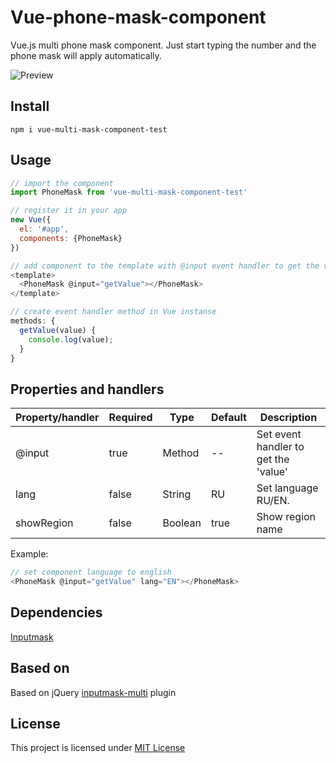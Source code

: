 # Vue-phone-mask-component

Vue.js multi phone mask component. 
Just start typing the number and the phone mask will apply automatically.

![Preview](https://s2.gifyu.com/images/readme2d75a66a4103c3d6.gif)

## Install

```
npm i vue-multi-mask-component-test

```

## Usage

```javascript
// import the component
import PhoneMask from 'vue-multi-mask-component-test'

// register it in your app
new Vue({
  el: '#app',
  components: {PhoneMask}
})

// add component to the template with @input event handler to get the value
<template>
  <PhoneMask @input="getValue"></PhoneMask>
</template>

// create event handler method in Vue instanse
methods: {
  getValue(value) {
    console.log(value);
  }
}
```

## Properties and handlers

| Property/handler| Required | Type                    | Default | Description                                |
|-----------------|----------|-------------------------|---------|--------------------------------------------|
| @input          | true     | Method                  |   --    | Set event handler to get the 'value'       |
| lang            | false    | String                  |   RU    | Set language RU/EN.                        |
| showRegion      | false    | Boolean                 |   true  | Show region name                           |

Example:
```javascript
// set component language to english
<PhoneMask @input="getValue" lang="EN"></PhoneMask>
```

## Dependencies

[Inputmask](https://github.com/RobinHerbots/Inputmask)

## Based on

Based on jQuery [inputmask-multi](https://github.com/andr-04/inputmask-multi) plugin

## License

This project is licensed under [MIT License](http://en.wikipedia.org/wiki/MIT_License)